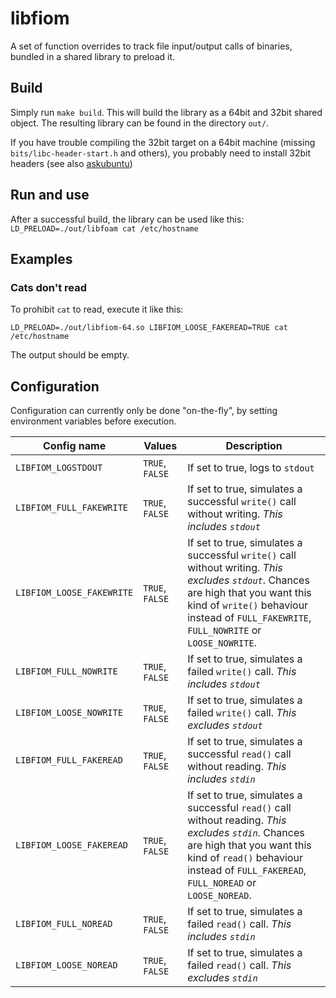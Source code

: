 # libfiom

A set of function overrides to track file input/output calls of binaries, bundled in a shared library to preload it.

## Build

Simply run `make build`. This will build the library as a 64bit and 32bit shared object. The resulting library can be found in the directory `out/`.

If you have trouble compiling the 32bit target on a 64bit machine (missing `bits/libc-header-start.h` and others), you probably need to install 32bit headers (see also [askubuntu](https://askubuntu.com/a/106092))

## Run and use

After a successful build, the library can be used like this:
`LD_PRELOAD=./out/libfoam cat /etc/hostname`

## Examples

### Cats don't read

To prohibit `cat` to read, execute it like this:

`LD_PRELOAD=./out/libfiom-64.so LIBFIOM_LOOSE_FAKEREAD=TRUE cat /etc/hostname`

The output should be empty.

## Configuration

Configuration can currently only be done "on-the-fly", by setting environment variables before execution.

| Config name | Values | Description |
| --- | --- | --- |
| `LIBFIOM_LOGSTDOUT` | `TRUE`, `FALSE` | If set to true, logs to `stdout` |
| `LIBFIOM_FULL_FAKEWRITE` | `TRUE`, `FALSE` | If set to true, simulates a successful `write()` call without writing. *This includes `stdout`* |
| `LIBFIOM_LOOSE_FAKEWRITE` | `TRUE`, `FALSE` | If set to true, simulates a successful `write()` call without writing. *This excludes `stdout`*. Chances are high that you want this kind of `write()` behaviour instead of `FULL_FAKEWRITE`, `FULL_NOWRITE` or `LOOSE_NOWRITE`. |
| `LIBFIOM_FULL_NOWRITE` | `TRUE`, `FALSE` | If set to true, simulates a failed `write()` call. *This includes `stdout`* |
| `LIBFIOM_LOOSE_NOWRITE` | `TRUE`, `FALSE` | If set to true, simulates a failed `write()` call. *This excludes `stdout`* |
| `LIBFIOM_FULL_FAKEREAD` | `TRUE`, `FALSE` | If set to true, simulates a successful `read()` call without reading. *This includes `stdin`* |
| `LIBFIOM_LOOSE_FAKEREAD` | `TRUE`, `FALSE` | If set to true, simulates a successful `read()` call without reading. *This excludes `stdin`*. Chances are high that you want this kind of `read()` behaviour instead of `FULL_FAKEREAD`, `FULL_NOREAD` or `LOOSE_NOREAD`. |
| `LIBFIOM_FULL_NOREAD` | `TRUE`, `FALSE` | If set to true, simulates a failed `read()` call. *This includes `stdin`* |
| `LIBFIOM_LOOSE_NOREAD` | `TRUE`, `FALSE` | If set to true, simulates a failed `read()` call. *This excludes `stdin`* |


